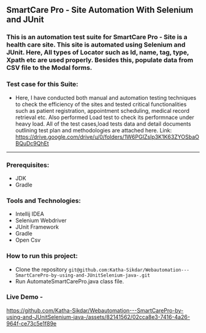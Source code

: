 ## SmartCare Pro - Site Automation With Selenium and JUnit

### This is an automation test suite for SmartCare Pro - Site is a health care site. This site is automated using Selenium and JUnit. Here, All types of Locator such as Id, name, tag, type, Xpath etc are used properly. Besides this, populate data from CSV file to the Modal forms.

### Test case for this Suite: 
  - Here, I have conducted both manual and automation testing techniques to check the efficiency of the sites and tested critical functionalities such as patient registration, appointment scheduling, medical record retrieval etc. Also performed Load test to check its performnace under heavy load. All of the test cases,load tests data and detail documents outlining test plan and methodologies are attached here.
    Link:  https://drive.google.com/drive/u/0/folders/1W6PGIZsIp3K1K63ZYOSbaOBQuDc9QhEt
----------------
### Prerequisites:
  - JDK
  - Gradle

### Tools and Technologies:
  - Intellij IDEA
  - Selenium Webdriver
  - JUnit Framework
  - Gradle
  - Open Csv

### How to run this project:
  - Clone the repository ``` git@github.com:Katha-Sikdar/Webautomation---SmartCarePro-by-using-and-JUnitSelenium-java-.git ```
  - Run AutomateSmartCarePro.java class file.

### Live Demo - 


https://github.com/Katha-Sikdar/Webautomation---SmartCarePro-by-using-and-JUnitSelenium-java-/assets/82141562/02cca8e3-7416-4a26-964f-ce73c5e1f89e


    
